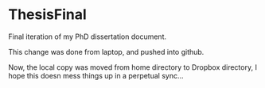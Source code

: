 ThesisFinal
===========

Final iteration of my PhD dissertation document.


This change was done from laptop, and pushed into github.

Now, the local copy was moved from home directory to Dropbox directory, I hope this doesn mess things up in a perpetual sync...
